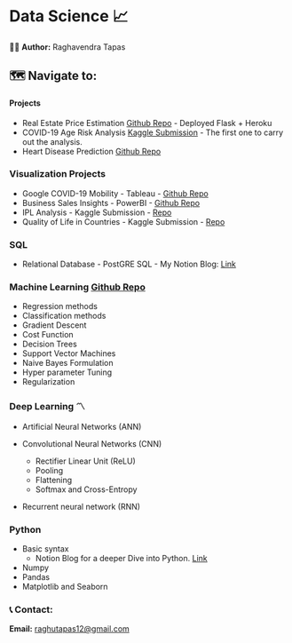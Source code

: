 # Data Science :chart_with_upwards_trend:

:raising_hand_man: <b> Author:</b> Raghavendra Tapas


## :world_map: Navigate to:

#### Projects

* Real Estate Price Estimation [Github Repo](https://github.com/Napster8/real-estate-price-predictor) - Deployed Flask + Heroku
* COVID-19 Age Risk Analysis [Kaggle Submission](https://www.kaggle.com/raghavendratapas/covid-19-age-risk-factor-exploratory-analysis) - The first one to carry out the analysis.
* Heart Disease Prediction [Github Repo](https://github.com/Napster8/Data-Science/blob/Napster8/Machine-Learning/07-Scikit-Overview/01-heart-disease-prediction.ipynb)

### Visualization Projects

  - Google COVID-19 Mobility - Tableau - [Github Repo](https://github.com/Napster8/Data-Science/tree/Napster8/Visualization-Projects/Google-COVID-Mobility-Dashboard-Enhanced)
  - Business Sales Insights - PowerBI - [Github Repo](https://github.com/Napster8/Data-Science/tree/Napster8/Visualization-Projects/Sales-Insights)
  - IPL Analysis - Kaggle Submission - [Repo](https://github.com/Napster8/Data-Science/tree/Napster8/Machine-Learning/04-Matplot/IPL-ANALYSIS)
  - Quality of Life in Countries - Kaggle Submission - [Repo](https://github.com/Napster8/Data-Science/tree/Napster8/Machine-Learning/04-Matplot/QualityOfLife)

### SQL
  - Relational Database - PostGRE SQL - My Notion Blog: [Link](https://www.notion.so/raghavendratapas/PostGreSQL-67e6d33f43f24a0a8050cbd55d6e0796)


### Machine Learning [Github Repo](https://github.com/Napster8/Data-Science/tree/Napster8/Machine-Learning)
  - Regression methods
  - Classification methods
  - Gradient Descent
  - Cost Function
  - Decision Trees
  - Support Vector Machines
  - Naive Bayes Formulation
  - Hyper parameter Tuning
  - Regularization
 
 ### Deep Learning :part_alternation_mark:

  * Artificial Neural Networks (ANN)
  * Convolutional Neural Networks (CNN)
    * Rectifier Linear Unit (ReLU)
    * Pooling
    * Flattening
    * Softmax and Cross-Entropy
  
  * Recurrent neural network (RNN)

 ### Python 
  - Basic syntax
    - Notion Blog for a deeper Dive into Python. [Link](https://www.notion.so/raghavendratapas/Python-102ff321e28741a899e72ea6c1c293f0)
  - Numpy
  - Pandas
  - Matplotlib and Seaborn
 



### :telephone_receiver: Contact:

<b>Email:</b> raghutapas12@gmail.com

